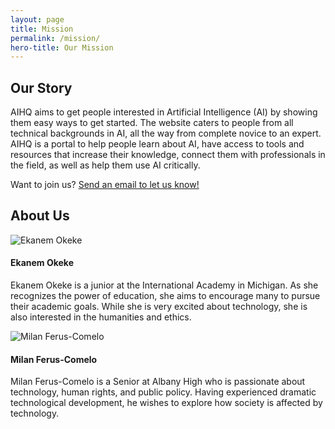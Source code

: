 ```yaml
---
layout: page
title: Mission
permalink: /mission/
hero-title: Our Mission
---
```


<div class="container">
    <div class="row">
        <h2 class="section-title">Our Story</h2>
        <p>AIHQ aims to get people interested in Artificial Intelligence (AI) by showing them easy ways to get started. The website caters to people from all technical backgrounds in AI, all the way from complete novice to an expert. AIHQ is a portal to help people learn about AI, have access to tools and resources that increase their knowledge, connect them with professionals in the field, as well as help them use AI critically. </p>
        <p>Want to join us? <a href="{{ site.baseurl }}/contact/">Send an email to let us know!</a></p>
    </div>
    <div class="row">
        <h2 class="section-title">About Us</h2>
        <div class="col-sm">
            <img src="/aihq-website/assets/img/ai4all-logo.png" class="avatar" alt="Ekanem Okeke">
            <h4>Ekanem Okeke</h4>
            <p>Ekanem Okeke is a junior at the International Academy in Michigan. As she recognizes the power of education, she aims to encourage many to pursue their academic goals. While she is very excited about technology, she is also interested in the humanities and ethics.</p>
        </div>
        <div class="col-sm">
            <img src="/aihq-website/assets/img/ai4all-logo.png" class="avatar" alt="Milan Ferus-Comelo">
            <h4>Milan Ferus-Comelo</h4>
            <p>Milan Ferus-Comelo is a Senior at Albany High who is passionate about technology, human rights, and public policy. Having experienced dramatic technological development, he wishes to explore how society is affected by technology. </p>
        </div>
    </div>
</div>
